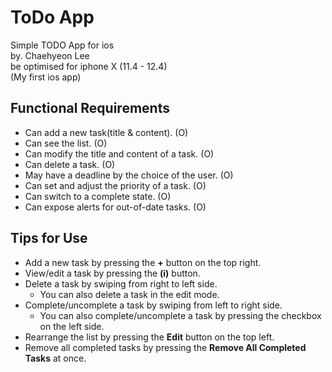 # ToDo App 
Simple TODO App for ios <br>
by. Chaehyeon Lee <br>
be optimised for iphone X (11.4 - 12.4)<br>
(My first ios app)

## Functional Requirements
* Can add a new task(title & content).   (O)
* Can see the list.    (O)
* Can modify the title and content of a task.   (O)
* Can delete a task.    (O)
* May have a deadline by the choice of the user.    (O)
* Can set and adjust the priority of a task.    (O)
* Can switch to a complete state.   (O)
* Can expose alerts for out-of-date tasks.    (O)


## Tips for Use
* Add a new task by pressing the **+** button on the top right.
* View/edit a task by pressing the **(i)** button.
* Delete a task by swiping from right to left side.
  * You can also delete a task in the edit mode.
* Complete/uncomplete a task by swiping from left to right side.
  * You can also complete/uncomplete a task by pressing the checkbox on the left side.
* Rearrange the list by pressing the **Edit** button on the top left.
* Remove all completed tasks by pressing the **Remove All Completed Tasks** at once.
